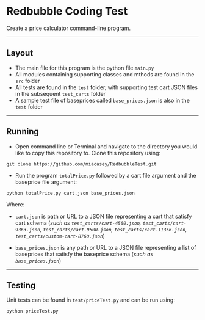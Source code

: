 # Redbubble Coding Test
Create a price calculator command-line program.
___
## Layout
- The main file for this program is the python file `main.py`
- All modules containing supporting classes and mthods are found in the `src` folder
- All tests are found in the `test` folder, with supporting test cart JSON files in the subsequent `test_carts` folder
- A sample test file of baseprices called `base_prices.json` is also in the `test` folder
___
## Running
- Open command line or Terminal and navigate to the directory you would like to copy this repository to. Clone this repository using:

```
git clone https://github.com/miacasey/RedbubbleTest.git
```
- Run the program `totalPrice.py` followed by a cart file argument and the baseprice file argument:

```
python totalPrice.py cart.json base_prices.json
```
Where:
- `cart.json` is path or URL to a JSON file representing a cart that satisfy cart schema
(*such as `test_carts/cart-4560.json`, `test_carts/cart-9363.json`, `test_carts/cart-9500.json`, `test_carts/cart-11356.json`, `test_carts/custom-cart-8760.json`*)

- `base_prices.json` is any path or URL to a JSON file representing a list of baseprices that satisfy the baseprice schema (*such as `base_prices.json`*)
___
## Testing
Unit tests can be found in `test/priceTest.py` and can be run using:
```
python priceTest.py
```
